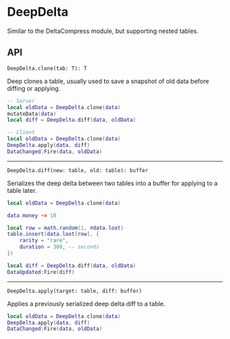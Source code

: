 # DeepDelta
Similar to the DeltaCompress module, but supporting nested tables.

## API
`DeepDelta.clone(tab: T): T`

Deep clones a table, usually used to save a snapshot of old data before diffing or applying.

```lua
-- Server
local oldData = DeepDelta.clone(data)
mutateData(data)
local diff = DeepDelta.diff(data, oldData)
```
```lua
-- Client
local oldData = DeepDelta.clone(data)
DeepDelta.apply(data, diff)
DataChanged:Fire(data, oldData)
```
---
`DeepDelta.diff(new: table, old: table): buffer`

Serializes the deep delta between two tables into a buffer for applying to a table later.

```lua
local oldData = DeepDelta.clone(data)

data.money -= 10

local row = math.random(1, #data.loot)
table.insert(data.loot[row], {
	rarity = "rare",
	duration = 300, -- seconds
})

local diff = DeepDelta.diff(data, oldData)
DataUpdated:Fire(diff)
```
---
`DeepDelta.apply(target: table, diff: buffer)`

Applies a previously serialized deep delta diff to a table.

```lua
local oldData = DeepDelta.clone(data)
DeepDelta.apply(data, diff)
DataChanged:Fire(data, oldData)
```